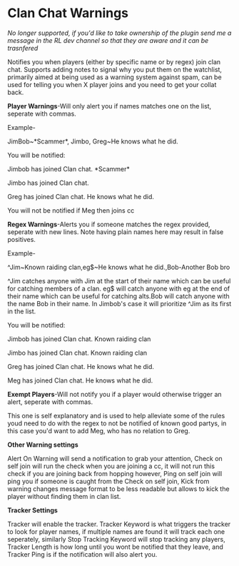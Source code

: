 # Clan Chat Warnings


*No longer supported, if you'd like to take ownership of the plugin send me a message in the RL dev channel so that they are aware and it can be trasnfered*

Notifies you when players (either by specific name or by regex) join clan chat. Supports adding notes to signal why you put them on the watchlist, primarily aimed at being used as a warning system against spam, can be used for telling you when X player joins and you need to get your collat back.


**Player Warnings**-Will only alert you if names matches one on the list, seperate with commas.

Example-

JimBob~\*Scammer\*, Jimbo, Greg~He knows what he did.

You will be notified:

Jimbob has joined Clan chat. \*Scammer\*

Jimbo has joined Clan chat.

Greg has joined Clan chat. He knows what he did.

You will not be notified if Meg then joins cc


**Regex Warnings**-Alerts you if someone matches the regex provided, seperate with new lines. Note having plain names here may result in false positives.

Example-

^Jim~Known raiding clan,eg$~He knows what he did.,Bob-Another Bob bro

^Jim catches anyone with Jim at the start of their name which can be useful for catching members of a clan. eg$ will catch anyone with eg at the end of their name which can be useful for catching alts.Bob will catch anyone with the name Bob in their name. In Jimbob's case it will prioritize ^Jim as its first in the list. 

You will be notified:

Jimbob has joined Clan chat. Known raiding clan

Jimbo has joined Clan chat. Known raiding clan

Greg has joined Clan chat. He knows what he did.

Meg has joined Clan chat. He knows what he did.


**Exempt Players**-Will not notify you if a player would otherwise trigger an alert, seperate with commas.

This one is self explanatory and is used to help alleviate some of the rules youd need to do with the regex to not be notified of known good partys, in this case you'd want to add Meg, who has no relation to Greg.

**Other Warning settings**

Alert On Warning will send a notification to grab your attention, Check on self join will run the check when you are joining a cc, it will not run this check if you are joining back from hopping however, Ping on self join will ping you if someone is caught from the Check on self join, Kick from warning changes message format to be less readable but allows to kick the player without finding them in clan list.

**Tracker Settings**

Tracker will enable the tracker. Tracker Keyword is what triggers the tracker to look for player names, if multiple names are found it will track each one seperately, similarly Stop Tracking Keyword will stop tracking any players, Tracker Length is how long until you wont be notified that they leave, and Tracker Ping is if the notification will also alert you. 
